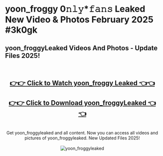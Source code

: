 # yoon_froggy 0𝚗𝚕𝚢*𝚏𝚊𝚗𝚜 Leaked New Video & Photos February 2025 #3k0gk

<h2>yoon_froggyLeaked Videos And Photos - Update Files 2025!</h2>
<br>
<div align="center">
<h2><a href="https://mediaupload.pro?title=yoon_froggy&ref=11F" rel="nofollow">👉👉 Click to Watch yoon_froggy Leaked 👈👈</a></h2>
<h2><a href="https://mediaupload.pro?title=yoon_froggy&ref=11F" rel="nofollow">👉👉 Click to Download yoon_froggyLeaked 👈👈</a></h2>
<br>
Get yoon_froggyleaked and all content. Now you can access all videos and pictures of yoon_froggyleaked. New Updated Files 2025!
<br>
<br>
<a href="https://mediaupload.pro?title=yoon_froggy&ref=11F" rel="nofollow" data-target="animated-image.originalLink"><img src="https://i.ibb.co/Gkj2r4b/banner.png" alt="yoon_froggyleaked" style="max-width: 100%; display: inline-block;" data-target="animated-image.originalImage"></a>
</div>
<br>

